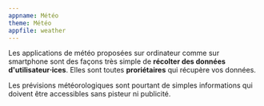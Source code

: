 ```yaml
---
appname: Météo
theme: Météo
appfile: weather
---
```


Les applications de météo proposées sur ordinateur comme sur smartphone sont des façons très simple de **récolter des données d'utilisateur⋅ices**. Elles sont toutes **proriétaires** qui récupère vos données.

Les prévisions météorologiques sont pourtant de simples informations qui doivent être accessibles sans pisteur ni publicité.